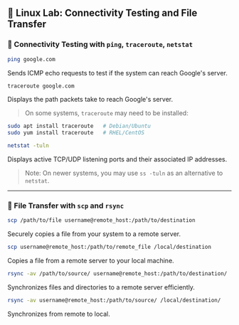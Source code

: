 ## 🧪 Linux Lab: Connectivity Testing and File Transfer

### 🔹 Connectivity Testing with `ping`, `traceroute`, `netstat`

```bash
ping google.com
```

Sends ICMP echo requests to test if the system can reach Google's server.

```bash
traceroute google.com
```

Displays the path packets take to reach Google's server.

> On some systems, `traceroute` may need to be installed:

```bash
sudo apt install traceroute   # Debian/Ubuntu  
sudo yum install traceroute   # RHEL/CentOS
```

```bash
netstat -tuln
```

Displays active TCP/UDP listening ports and their associated IP addresses.

> Note: On newer systems, you may use `ss -tuln` as an alternative to `netstat`.

---

### 🔹 File Transfer with `scp` and `rsync`

```bash
scp /path/to/file username@remote_host:/path/to/destination
```

Securely copies a file from your system to a remote server.

```bash
scp username@remote_host:/path/to/remote_file /local/destination
```

Copies a file from a remote server to your local machine.

```bash
rsync -av /path/to/source/ username@remote_host:/path/to/destination/
```

Synchronizes files and directories to a remote server efficiently.

```bash
rsync -av username@remote_host:/path/to/source/ /local/destination/
```

Synchronizes from remote to local.

